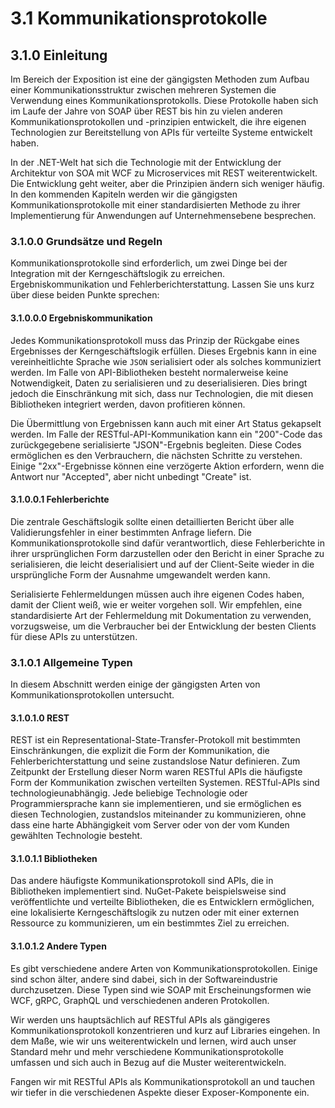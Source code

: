 # 3.1 Kommunikationsprotokolle

## 3.1.0 Einleitung
Im Bereich der Exposition ist eine der gängigsten Methoden zum Aufbau einer Kommunikationsstruktur zwischen mehreren Systemen die Verwendung eines Kommunikationsprotokolls. Diese Protokolle haben sich im Laufe der Jahre von SOAP über REST bis hin zu vielen anderen Kommunikationsprotokollen und -prinzipien entwickelt, die ihre eigenen Technologien zur Bereitstellung von APIs für verteilte Systeme entwickelt haben.

In der .NET-Welt hat sich die Technologie mit der Entwicklung der Architektur von SOA mit WCF zu Microservices mit REST weiterentwickelt. Die Entwicklung geht weiter, aber die Prinzipien ändern sich weniger häufig. In den kommenden Kapiteln werden wir die gängigsten Kommunikationsprotokolle mit einer standardisierten Methode zu ihrer Implementierung für Anwendungen auf Unternehmensebene besprechen.

### 3.1.0.0 Grundsätze und Regeln
Kommunikationsprotokolle sind erforderlich, um zwei Dinge bei der Integration mit der Kerngeschäftslogik zu erreichen. Ergebniskommunikation und Fehlerberichterstattung. Lassen Sie uns kurz über diese beiden Punkte sprechen:

#### 3.1.0.0.0 Ergebniskommunikation
Jedes Kommunikationsprotokoll muss das Prinzip der Rückgabe eines Ergebnisses der Kerngeschäftslogik erfüllen. Dieses Ergebnis kann in eine vereinheitlichte Sprache wie `JSON` serialisiert oder als solches kommuniziert werden. Im Falle von API-Bibliotheken besteht normalerweise keine Notwendigkeit, Daten zu serialisieren und zu deserialisieren. Dies bringt jedoch die Einschränkung mit sich, dass nur Technologien, die mit diesen Bibliotheken integriert werden, davon profitieren können.

Die Übermittlung von Ergebnissen kann auch mit einer Art Status gekapselt werden. Im Falle der RESTful-API-Kommunikation kann ein "200"-Code das zurückgegebene serialisierte "JSON"-Ergebnis begleiten. Diese Codes ermöglichen es den Verbrauchern, die nächsten Schritte zu verstehen. Einige "2xx"-Ergebnisse können eine verzögerte Aktion erfordern, wenn die Antwort nur "Accepted", aber nicht unbedingt "Create" ist.

#### 3.1.0.0.1 Fehlerberichte
Die zentrale Geschäftslogik sollte einen detaillierten Bericht über alle Validierungsfehler in einer bestimmten Anfrage liefern. Die Kommunikationsprotokolle sind dafür verantwortlich, diese Fehlerberichte in ihrer ursprünglichen Form darzustellen oder den Bericht in einer Sprache zu serialisieren, die leicht deserialisiert und auf der Client-Seite wieder in die ursprüngliche Form der Ausnahme umgewandelt werden kann.

Serialisierte Fehlermeldungen müssen auch ihre eigenen Codes haben, damit der Client weiß, wie er weiter vorgehen soll. Wir empfehlen, eine standardisierte Art der Fehlermeldung mit Dokumentation zu verwenden, vorzugsweise, um die Verbraucher bei der Entwicklung der besten Clients für diese APIs zu unterstützen.

### 3.1.0.1 Allgemeine Typen
In diesem Abschnitt werden einige der gängigsten Arten von Kommunikationsprotokollen untersucht.

#### 3.1.0.1.0 REST
REST ist ein Representational-State-Transfer-Protokoll mit bestimmten Einschränkungen, die explizit die Form der Kommunikation, die Fehlerberichterstattung und seine zustandslose Natur definieren. Zum Zeitpunkt der Erstellung dieser Norm waren RESTful APIs die häufigste Form der Kommunikation zwischen verteilten Systemen. RESTful-APIs sind technologieunabhängig. Jede beliebige Technologie oder Programmiersprache kann sie implementieren, und sie ermöglichen es diesen Technologien, zustandslos miteinander zu kommunizieren, ohne dass eine harte Abhängigkeit vom Server oder von der vom Kunden gewählten Technologie besteht.

#### 3.1.0.1.1 Bibliotheken
Das andere häufigste Kommunikationsprotokoll sind APIs, die in Bibliotheken implementiert sind. NuGet-Pakete beispielsweise sind veröffentlichte und verteilte Bibliotheken, die es Entwicklern ermöglichen, eine lokalisierte Kerngeschäftslogik zu nutzen oder mit einer externen Ressource zu kommunizieren, um ein bestimmtes Ziel zu erreichen.

#### 3.1.0.1.2 Andere Typen
Es gibt verschiedene andere Arten von Kommunikationsprotokollen. Einige sind schon älter, andere sind dabei, sich in der Softwareindustrie durchzusetzen. Diese Typen sind wie SOAP mit Erscheinungsformen wie WCF, gRPC, GraphQL und verschiedenen anderen Protokollen.

Wir werden uns hauptsächlich auf RESTful APIs als gängigeres Kommunikationsprotokoll konzentrieren und kurz auf Libraries eingehen. In dem Maße, wie wir uns weiterentwickeln und lernen, wird auch unser Standard mehr und mehr verschiedene Kommunikationsprotokolle umfassen und sich auch in Bezug auf die Muster weiterentwickeln.

Fangen wir mit RESTful APIs als Kommunikationsprotokoll an und tauchen wir tiefer in die verschiedenen Aspekte dieser Exposer-Komponente ein.
